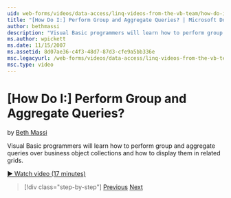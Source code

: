 ```yaml
---
uid: web-forms/videos/data-access/linq-videos-from-the-vb-team/how-do-i-perform-group-and-aggregate-queries
title: "[How Do I:] Perform Group and Aggregate Queries? | Microsoft Docs"
author: bethmassi
description: "Visual Basic programmers will learn how to perform group and aggregate queries over business object collections and how to display them in related grids."
ms.author: wpickett
ms.date: 11/15/2007
ms.assetid: 8d07ae36-c4f3-48d7-87d3-cfe9a5bb336e
msc.legacyurl: /web-forms/videos/data-access/linq-videos-from-the-vb-team/how-do-i-perform-group-and-aggregate-queries
msc.type: video
---
```

# [How Do I:] Perform Group and Aggregate Queries?

by [Beth Massi](https://github.com/bethmassi)

Visual Basic programmers will learn how to perform group and aggregate queries over business object collections and how to display them in related grids.

[&#9654; Watch video (17 minutes)](https://channel9.msdn.com/Blogs/ASP-NET-Site-Videos/how-do-i-perform-group-and-aggregate-queries)

> [!div class="step-by-step"]
> [Previous](how-do-i-get-started-with-linq.md)
> [Next](how-do-i-upgrade-visual-basic-projects-to-enable-linq.md)

